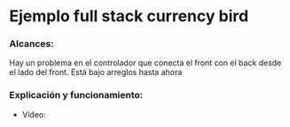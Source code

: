 # Ejemplo full stack currency bird

### Alcances:

Hay un problema en el controlador que conecta el front con el back desde el lado del front. Está bajo arreglos hasta ahora

### Explicación y funcionamiento:

- Video:
